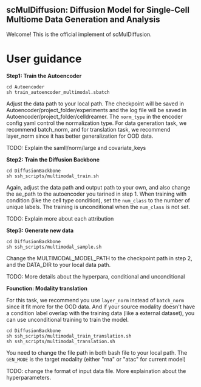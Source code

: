 ## scMulDiffusion: Diffusion Model for Single-Cell Multiome Data Generation and Analysis

Welcome! This is the official implement of scMulDiffusion.

# User guidance

**Step1: Train the Autoencoder**
```
cd Autoencoder
sh train_autoencoder_multimodal.sbatch
```
Adjust the data path to your local path. The checkpoint will be saved in Autoencoder/project_folder/experiments and the log file will be saved in Autoencoder/project_folder/celldreamer. The `norm_type` in the encoder config yaml control the normalization type. For data generation task, we recommend batch_norm, and for translation task, we recommend layer_norm since it has better generalization for OOD data.

TODO: Explain the samll/norm/large and covariate_keys

**Step2: Train the Diffusion Backbone**

```
cd DiffusionBackbone
sh ssh_scripts/multimodal_train.sh
```
Again, adjust the data path and output path to your own, and also change the ae_path to the autoencoder you tarined in step 1. When training with condition (like the cell type condition), set the `num_class` to the number of unique labels. The training is unconditional when the `num_class` is not set.

TODO: Explain more about each attribution

**Step3: Generate new data**

```
cd DiffusionBackbone
sh ssh_scripts/multimodal_sample.sh
```
Change the MULTIMODAL_MODEL_PATH to the checkpoint path in step 2, and the DATA_DIR to your local data path.

TODO: More details about the hyperpara, conditional and unconditional

**Founction: Modality translation**

For this task, we recommend you use `layer_norm` instead of `batch_norm` since it fit more for the OOD data. And if your source modality doesn't have a condition label overlap with the training data (like a external dataset), you can use unconditional training to train the model.
```
cd DiffusionBackbone
sh ssh_scripts/multimodal_train_translation.sh
sh ssh_scripts/multimodal_translation.sh
```
You need to change the file path in both bash file to your local path. The `GEN_MODE` is the target modality (either "rna" or "atac" for current model)

TODO: change the format of input data file. More explaination about the hyperparameters.

<!-- Acknowledge: the code of this project is based on CFGen:https://github.com/theislab/CFGen and MM-diffusion: https://github.com/researchmm/MM-Diffusion. -->